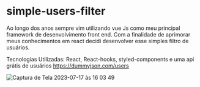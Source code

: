# simple-users-filter
Ao longo dos anos sempre vim utilizando vue Js como meu principal framework de desenvolvimento front end. 
Com a finalidade de aprimorar meus conhecimentos em react decidi desenvolver esse simples filtro de usuários.

Tecnologias Utilizadas:
React, React-hooks, styled-components e uma api grátis de usuários https://dummyjson.com/users

![Captura de Tela 2023-07-17 às 16 03 49](https://github.com/Kyrllan/simple-users-filter/assets/31549101/484229d2-2495-4ee0-98a7-db2b8d1a52c7)
